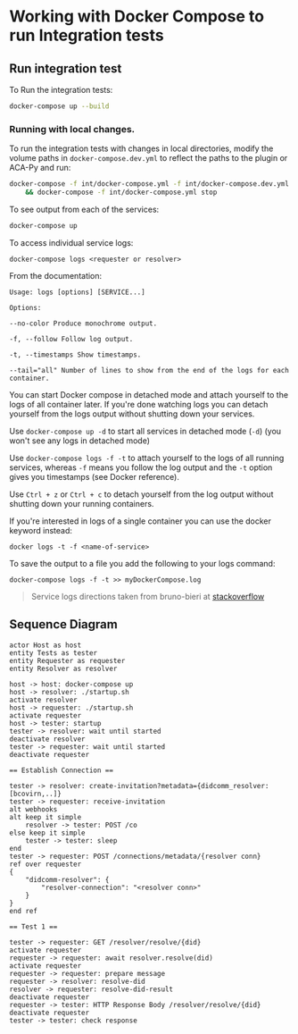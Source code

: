 # Working with Docker Compose to run Integration tests

## Run integration test

To Run the integration tests:

```sh
docker-compose up --build
```

### Running with local changes.

To run the integration tests with changes in local directories, modify the
volume paths in `docker-compose.dev.yml` to reflect the paths to the plugin or
ACA-Py and run:

```sh
docker-compose -f int/docker-compose.yml -f int/docker-compose.dev.yml run tests \
	&& docker-compose -f int/docker-compose.yml stop
```

To see output from each of the services:

```sh
docker-compose up
```

To access individual service logs:

```
docker-compose logs <requester or resolver>
```

From the documentation:
```
Usage: logs [options] [SERVICE...]

Options:

--no-color Produce monochrome output.

-f, --follow Follow log output.

-t, --timestamps Show timestamps.

--tail="all" Number of lines to show from the end of the logs for each container.
```

You can start Docker compose in detached mode and attach yourself to the logs of
all container later. If you're done watching logs you can detach yourself from
the logs output without shutting down your services.

Use `docker-compose up -d` to start all services in detached mode (`-d`) (you
won't see any logs in detached mode)

Use `docker-compose logs -f -t` to attach yourself to the logs of all running
services, whereas `-f` means you follow the log output and the `-t` option gives you
timestamps (see Docker reference).

Use `Ctrl + z` or `Ctrl + c` to detach yourself from the log output without shutting
down your running containers.

If you're interested in logs of a single container you can use the docker
keyword instead:

```
docker logs -t -f <name-of-service>
```

To save the output to a file you add the following to your logs command:

```
docker-compose logs -f -t >> myDockerCompose.log
```

> Service logs directions taken from bruno-bieri at [stackoverflow](https://stackoverflow.com/a/40721348)

## Sequence Diagram

```plantuml
actor Host as host
entity Tests as tester
entity Requester as requester
entity Resolver as resolver

host -> host: docker-compose up
host -> resolver: ./startup.sh
activate resolver
host -> requester: ./startup.sh
activate requester
host -> tester: startup
tester -> resolver: wait until started
deactivate resolver
tester -> requester: wait until started
deactivate requester

== Establish Connection ==

tester -> resolver: create-invitation?metadata={didcomm_resolver:[bcovirn,..]}
tester -> requester: receive-invitation
alt webhooks
alt keep it simple
    resolver -> tester: POST /co
else keep it simple
    tester -> tester: sleep
end
tester -> requester: POST /connections/metadata/{resolver conn}
ref over requester
{
    "didcomm-resolver": {
        "resolver-connection": "<resolver conn>"
    }
}
end ref

== Test 1 ==

tester -> requester: GET /resolver/resolve/{did}
activate requester
requester -> requester: await resolver.resolve(did)
activate requester
requester -> requester: prepare message
requester -> resolver: resolve-did
resolver -> requester: resolve-did-result
deactivate requester
requester -> tester: HTTP Response Body /resolver/resolve/{did}
deactivate requester
tester -> tester: check response
```